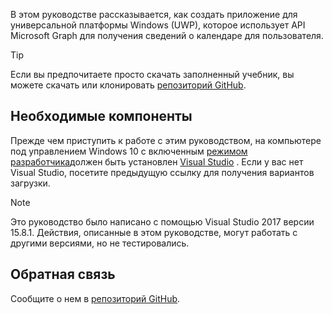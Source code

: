 <!-- markdownlint-disable MD002 MD041 -->

В этом руководстве рассказывается, как создать приложение для универсальной платформы Windows (UWP), которое использует API Microsoft Graph для получения сведений о календаре для пользователя.

> [!TIP]
> Если вы предпочитаете просто скачать заполненный учебник, вы можете скачать или клонировать [репозиторий GitHub](https://github.com/microsoftgraph/msgraph-training-uwp).

## <a name="prerequisites"></a>Необходимые компоненты

Прежде чем приступить к работе с этим руководством, на компьютере под управлением Windows 10 с включенным [режимом разработчика](https://docs.microsoft.com/windows/uwp/get-started/enable-your-device-for-development)должен быть установлен [Visual Studio](https://visualstudio.microsoft.com/vs/) . Если у вас нет Visual Studio, посетите предыдущую ссылку для получения вариантов загрузки.

> [!NOTE]
> Это руководство было написано с помощью Visual Studio 2017 версии 15.8.1. Действия, описанные в этом руководстве, могут работать с другими версиями, но не тестировались.

## <a name="feedback"></a>Обратная связь

Сообщите о нем в [репозиторий GitHub](https://github.com/microsoftgraph/msgraph-training-uwp).